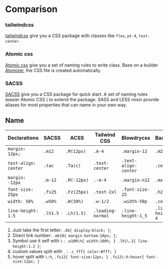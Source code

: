 # Comparison

### tailwindcss
[tailwindcss](https://tailwindcss.com/) give you a CSS package with classes like `flex`, `pt-4`, `text-center`.
 
### Atomic css 
[Atomic css](https://acss.io/) give you a set of naming rules to write class. Base on a builder [Atomizer](https://github.com/acss-io/atomizer), the CSS file is created automatically.


### SACSS
[SACSS](https://ziven27.github.io/sacss) give you a CSS package for quick start. A set of naming rules (easier Atomic CSS ) to extend the package. SASS and LESS mixin provide aliases for most properties that can name in your own way.


## Name

| Declarations         | SACSS     | ACSS       | Tailwind CSS      | Blowdrycss           | Basscss          | Tachyons   |
| -------------------- | -------- | ----------- | ----------------- | -------------------- | ---------------- | ---------- |
| `margin: 12px;`      | `.m12`   | `.M(12px)`  | `.m-4`            | `.margin-12`         | `.m2`            | `.ma3`     |
| `text-align: center` | `.tac`   | `.Ta(c)`    | `.text-center`    | `.text-align-center` | `.center`        | `.tc`      |
| `margin: -12px`      | `.m-12`  | `.M(-12px)` | `.-m-4`           | `.margin-n12`        | `.mxn2`          | `.na3`     |
| `font-size: 25px`    | `.fs25`  | `.Fz(25px)` | `.text-2xl`       | `.font-size-25`      | `.h2`            | `.f3`      |
| `width: 50%`         | `.w50%`  | `.W(50%)`   | `.w-1/2`          | `.width-50p`         | `.col-6`         | `.w-50`    |
| `line-height: 1.5`   | `.lh1.5` | `.Lh(1.5)`  | `.leading-normal` | `.line-height-1_5`   | `.line-height-4` | `.lh-copy` |


1. Just take the first letter: `.db{ display:block; }`;
2. Direct link number: `.mb10{ margin-bottom:10px; }`;
3. Symbol use it self with `\` : `.w100\%{ width:100%; } .lh1\.2{ line-height:1.2 }`;
4. custom values split with `_` : `.c_fff{ color:#fff; }`
5. hover split with  `\:h`, `.fs12{ font-size:12px; } .fs12\:h:hover{ font-size:12px; }`
